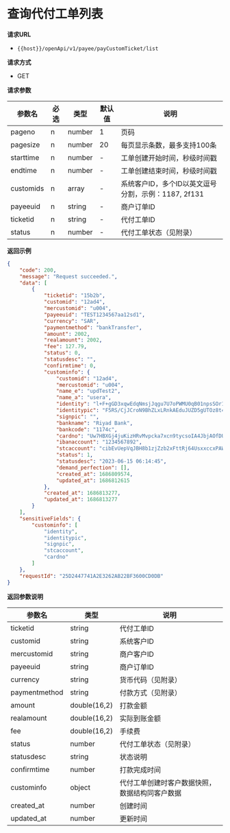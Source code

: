 # 查询代付工单列表

**请求URL**

- `{{host}}/openApi/v1/payee/payCustomTicket/list`



**请求方式**

- GET



**请求参数**

| 参数名    | 必选 | 类型   | 默认值 | 说明                                                |
| --------- | ---- | ------ | ------ | --------------------------------------------------- |
| pageno    | n    | number | 1      | 页码                                                |
| pagesize  | n    | number | 20     | 每页显示条数，最多支持100条                         |
| starttime | n    | number | -      | 工单创建开始时间，秒级时间戳                        |
| endtime   | n    | number | -      | 工单创建结束时间，秒级时间戳                        |
| customids | n    | array  | -      | 系统客户ID，多个ID以英文逗号分割，示例：1187, 2f131 |
| payeeuid  | n    | string | -      | 商户订单ID                                        |
| ticketid  | n    | string | -      | 代付工单ID                                        |
| status    | n    | number | -      | 代付工单状态（见附录）                              |


**返回示例**

```json
{
    "code": 200,
    "message": "Request succeeded.",
    "data": [
        {
            "ticketid": "15b2b",
            "customid": "12ad4",
            "mercustomid": "u004",
            "payeeuid": "TEST1234567aa12sd1",
            "currency": "SAR",
            "paymentmethod": "bankTransfer",
            "amount": 2002,
            "realamount": 2002,
            "fee": 127.79,
            "status": 0,
            "statusdesc": "",
            "confirmtime": 0,
            "custominfo": {
                "customid": "12ad4",
                "mercustomid": "u004",
                "name_e": "updTest2",
                "name_a": "usera",
                "identity": "l+F+gGD3xqwEdqNmsjJqgu7U7oPWMU0qB01npsSOr13N4ykwfv0lj83EInkSDAQzbJSgR5sz4y74p5x/p4Se6eikSPultY9lZN7Tc07YieMv3DWqkLvh1MqLeAyHEBmpBiL4bz3TOD2u/qh3Me8x7fLs7DxCOGzfgvVEd8sfYDXFJfDJIKmobQzkkgDOW8FrdWVNgrQHdPiJz1V1QA431HniTzGR4zsViRgP+vk+dBx2IGNcqeqUhFfyN53gB2SUjNfoAahezL7E7nHpCuCY34SxxURvC+OCTx27BGVtMeHZC/Ylfea0zg+oDckpwdXbh2JS1IFoE9cSBLBIrstyeQ==",
                "identitypic": "F5RS/CjJCroN9BhZLxLRnkAEduJUZD5gUTOz8t4I7h/mGlwHogURQ3whdNA2CN8oIfQidW87D26/GZ97LdHiGJk6+s6vJCOFcduHOQR0IHCs1m1baxhYXzp72XU5wUZrjUyVI/vshcvzZRs/WVgmvpKS9s7BW03uNIZMip8/j4hRvTByDi5xAnOSWca0EvKECOZwF9Lht169ee1PKOgUHvxKZMUVwcMhALMRwg8mziKMlY85liW0C/PFQP65Om+LnZoO5L9EaNPcCfvZ14lb2xaankm7BOjIugqBWEnP2jZHJKpXOhNUgBSr0EYYek2nm+jxiKpDTHKe18ct8Nf1KA==",
                "signpic": "",
                "bankname": "Riyad Bank",
                "bankcode": "1174c",
                "cardno": "Uw7HBXGj4juKizHRvMvpcka7xcn9tycsoIA4JbjAOfDUWDwJOXIy5WXrvDXiueWOvcFYsQl+wBJOHEBhgRjE3GbwzxJ3Zewv4Ne+eer1dwXPwbBD9mNV8ZzvWJ9eR+lNIXbhphbvuccqwyl2MywlPHrj/2jMHMniL4+t2Z4YIWEQLW90leq5kpdV54KwdusnTNPHQgrMI7pe9T3p8W74XfMzjHfKpjaMNaar0TL4GSoYnA2el69m4KB+8vivzilruMEE2iNRpQMxYs8d25LHWgjvzcDrIOocA5C14OYl7TW9Yy7Hz28h/yu7IYW9l+XRt80MZ/lGD8g6rEH33eEhWQ==",
                "ibanaccount": "1234567892",
                "stcaccount": "cibEvUepVqJBH8b1zjZzb2xFttRj64UsxxccxPAW3H7cRyikiuyy6LXx80MmWf3br5ENmSYckeDei1jnwDFVFxNIn1R+OI/Q1BS+TJUNcyvXZPXHcYnic6GHMCWnzxZCZXM1gn6fz9lusO72/oNC75SuA6ycHhZ06EtubY8okhK6x9G4HyiEZzqX6IcHTLZRtLABv5jf1PWzXpinPMn7e3dmEOlDymvmRe5Tj7qkT5zVkZR2A2lnGzGbpaWbqiYYBXflFE1f5w/DG2g9sBYwDAVWq+Jun6jRkiUwZlympgLxsrj01vZ2Eh1+tO8LJByH5h7J0TQgcQIBZlNcFEp4/g==",
                "status": 1,
                "statusdesc": "2023-06-15 06:14:45",
                "demand_perfection": [],
                "created_at": 1686809574,
                "updated_at": 1686812615
            },
            "created_at": 1686813277,
            "updated_at": 1686813277
        }
    ],
    "sensitiveFields": {
        "custominfo": [
            "identity",
            "identitypic",
            "signpic",
            "stcaccount",
            "cardno"
        ]
    },
    "requestId": "25D2447741A2E3262AB22BF3600CD0DB"
}
```



**返回参数说明**

| 参数名      | 类型         | 说明                       |
| ----------- | ------------ | -------------------------- |
| ticketid    | string       | 代付工单ID                 |
| customid    | string       | 系统客户ID                     |
| mercustomid    | string       | 商户客户ID                     |
| payeeuid    | string       | 商户订单ID               |
| currency    | string       | 货币代码（见附录）               |
| paymentmethod    | string       | 付款方式（见附录）               |
| amount      | double(16,2) | 打款金额                       |
| realamount  | double(16,2) | 实际到账金额               |
| fee         | double(16,2) | 手续费                     |
| status      | number       | 代付工单状态（见附录）     |
| statusdesc      | string       | 状态说明     |
| confirmtime | number       | 打款完成时间                   |
| custominfo  | object       | 代付工单创建时客户数据快照，数据结构同客户数据 |
| created_at  | number       | 创建时间                   |
| updated_at  | number       | 更新时间                   |

